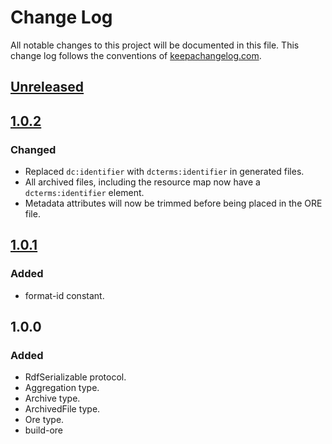 # Change Log
All notable changes to this project will be documented in this file. This change log follows the conventions
of [keepachangelog.com](http://keepachangelog.com/).

## [Unreleased]

## [1.0.2]
### Changed
- Replaced `dc:identifier` with `dcterms:identifier` in generated files.
- All archived files, including the resource map now have a `dcterms:identifier` element.
- Metadata attributes will now be trimmed before being placed in the ORE file.

## [1.0.1]
### Added
- format-id constant.

## 1.0.0
### Added
- RdfSerializable protocol.
- Aggregation type.
- Archive type.
- ArchivedFile type.
- Ore type.
- build-ore

[Unreleased]: https://github.com/cyverse-de/oai-ore/compare/1.0.2...HEAD
[1.0.2]: https://github.com/cyverse-de/oai-ore/compare/1.0.1...1.0.2
[1.0.1]: https://github.com/cyverse-de/oai-ore/compare/1.0.0...1.0.1
